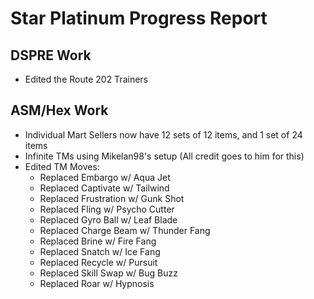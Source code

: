 # Star Platinum Progress Report

## DSPRE Work

- Edited the Route 202 Trainers

## ASM/Hex Work

- Individual Mart Sellers now have 12 sets of 12 items, and 1 set of 24 items
- Infinite TMs using Mikelan98's setup (All credit goes to him for this)
- Edited TM Moves:
  - Replaced Embargo w/ Aqua Jet
  - Replaced Captivate w/ Tailwind
  - Replaced Frustration w/ Gunk Shot
  - Replaced Fling w/ Psycho Cutter
  - Replaced Gyro Ball w/ Leaf Blade
  - Replaced Charge Beam w/ Thunder Fang
  - Replaced Brine w/ Fire Fang
  - Replaced Snatch w/ Ice Fang
  - Replaced Recycle w/ Pursuit
  - Replaced Skill Swap w/ Bug Buzz
  - Replaced Roar w/ Hypnosis